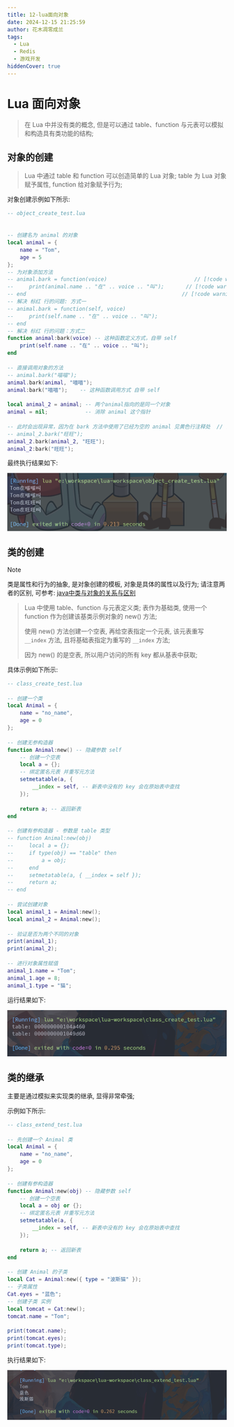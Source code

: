 ```yaml
---
title: 12-lua面向对象
date: 2024-12-15 21:25:59
author: 花木凋零成兰
tags:
  - Lua
  - Redis
  - 游戏开发
hiddenCover: true
---
```


# Lua 面向对象

> 在 Lua 中并没有类的概念, 但是可以通过 table、function 与元表可以模拟和构造具有类功能的结构;

## 对象的创建

> Lua 中通过 table 和 function 可以创造简单的 Lua 对象; table 为 Lua 对象赋予属性, function 给对象赋予行为;

对象创建示例如下所示:

```lua
-- object_create_test.lua


-- 创建名为 animal 的对象
local animal = {
    name = "Tom",
    age = 5
};
-- 为对象添加方法
-- animal.bark = function(voice)                            // [!code warning]
--     print(animal.name .. "在" .. voice .. "叫");       // [!code warning]
-- end                                                  // [!code warning]
-- 解决 标红 行的问题: 方式一
-- animal.bark = function(self, voice)
--     print(self.name .. "在" .. voice .. "叫");
-- end
-- 解决 标红 行的问题：方式二
function animal:bark(voice) -- 这种函数定义方式，自带 self
    print(self.name .. "在" .. voice .. "叫");
end

-- 直接调用对象的方法
-- animal.bark("喵喵");
animal.bark(animal, "喵喵");
animal:bark("喵喵");    -- 这种函数调用方式 自带 self

local animal_2 = animal; -- 两个animal指向的是同一个对象
animal = nil;            -- 消除 animal 这个指针

-- 此时会出现异常，因为在 bark 方法中使用了已经为空的 animal 见黄色行注释处  // [!code --]
-- animal_2.bark("旺旺");
animal_2.bark(animal_2, "旺旺");
animal_2:bark("旺旺");

```
最终执行结果如下:

[//]: # (![]&#40;https://img.upyun.ytazwc.top/blog/202412152156402.png&#41;)
![](assets/2025-09-17-9mK5TZ.png)

## 类的创建

> [!NOTE]
> 类是属性和行为的抽象, 是对象创建的模板, 对象是具体的属性以及行为; 请注意两者的区别, 可参考: [java中类与对象的关系与区别](https://blog.csdn.net/qq_24753293/article/details/89089867)

> Lua 中使用 table、function 与元表定义类; 表作为基础类, 使用一个 function 作为创建该基类示例对象的 new() 方法;
> 
> 使用 new() 方法创建一个空表, 再给空表指定一个元表, 该元表重写 `__index` 方法, 且将基础表指定为重写的 `__index` 方法;
> 
> 因为 new() 的是空表, 所以用户访问的所有 key 都从基表中获取;

具体示例如下所示:

```lua
-- class_create_test.lua

-- 创建一个类
local Animal = {
    name = "no_name",
    age = 0
};

-- 创建无参构造器
function Animal:new() -- 隐藏参数 self
    -- 创建一个空表
    local a = {};
    -- 绑定匿名元表 并重写元方法
    setmetatable(a, {
        __index = self, -- 新表中没有的 key 会在原始表中查找
    });

    return a; -- 返回新表
end

-- 创建有参构造器 - 参数是 table 类型
-- function Animal:new(obj)
--     local a = {};
--     if type(obj) == "table" then
--         a = obj;
--     end
--     setmetatable(a, { __index = self });
--     return a;
-- end

-- 尝试创建对象
local animal_1 = Animal:new();
local animal_2 = Animal:new();

-- 验证是否为两个不同的对象
print(animal_1);
print(animal_2);

-- 进行对象属性赋值
animal_1.name = "Tom";
animal_1.age = 8;
animal_1.type = "猫";
```

运行结果如下:

[//]: # (![]&#40;https://img.upyun.ytazwc.top/blog/202412162232351.png&#41;)
![](assets/2025-09-17-BB5xdi.png)

## 类的继承

主要是通过模拟来实现类的继承, 显得非常牵强;

示例如下所示:

```lua
-- class_extend_test.lua

-- 先创建一个 Animal 类
local Animal = {
    name = "no_name",
    age = 0
};

-- 创建有参构造器
function Animal:new(obj) -- 隐藏参数 self
    -- 创建一个空表
    local a = obj or {};
    -- 绑定匿名元表 并重写元方法
    setmetatable(a, {
        __index = self, -- 新表中没有的 key 会在原始表中查找
    });

    return a; -- 返回新表
end

-- 创建 Animal 的子类
local Cat = Animal:new({ type = "波斯猫" });
-- 子类属性
Cat.eyes = "蓝色";
-- 创建子类 实例
local tomcat = Cat:new();
tomcat.name = "Tom";

print(tomcat.name);
print(tomcat.eyes);
print(tomcat.type);

```

执行结果如下:

[//]: # (![]&#40;https://img.upyun.ytazwc.top/blog/202412162242783.png&#41;)
![](assets/2025-09-17-nqmKH1.png)
